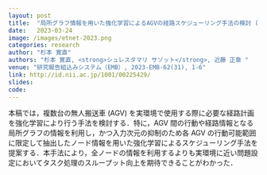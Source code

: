 ```yaml
---
layout: post
title:  "局所グラフ情報を用いた強化学習によるAGVの経路スケジューリング手法の検討 (A study of reinforcement learning-based AGV route scheduling using local graph information)"
date:   2023-03-24
image: /images/etnet-2023.png
categories: research
author: "杉本 寛直"
authors: "杉本 寛直, <strong>シュレスタマリ サソット</strong>, 近藤 正章 "
venue: "研究報告組込みシステム（EMB）, 2023-EMB-62(31), 1-6" 
link: http://id.nii.ac.jp/1001/00225429/
slides:
code:
---
```

本稿では，複数台の無人搬送車 (AGV) を実環境で使用する際に必要な経路計画を強化学習により行う手法を検討する．特に，AGV 間の行動や経路情報となる局所グラフの情報を利用し，かつ入力次元の抑制のため各 AGV の行動可能範囲に限定して抽出したノード情報を用いた強化学習によるスケジューリング手法を提案する．本手法により，全ノードの情報を利用するよりも実環境に近い問題設定においてタスク処理のスループット向上を期待できることがわかった．
